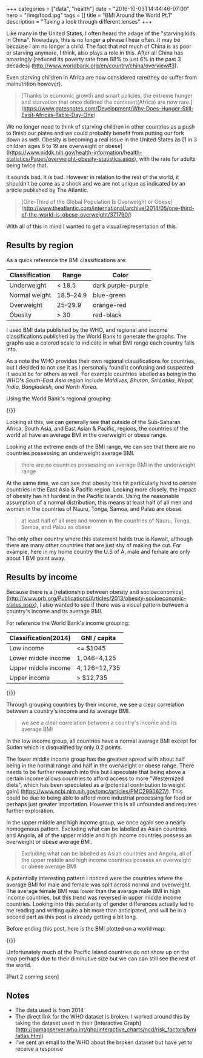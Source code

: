 +++
categories = ["data", "health"]
date = "2016-10-03T14:44:46-07:00"
hero = "/img/food.jpg"
tags = []
title = "BMI Around the World Pt.1"
description = "Taking a look through different lenses"
+++

Like many in the United States, I often heard the adage of the "starving kids in China".
Nowadays, this is no longer a phrase I hear often. It may be because I
am no longer a child. The fact that not much of China is as poor or starving anymore,
I think, also plays a role in this. After all China has amazingly [reduced its poverty
rate from 88% to just 6% in the past 3 decades]
(http://www.worldbank.org/en/country/china/overview#3).

Even starving children in Africa are now considered rare(they do suffer from malnutrition however).

>[Thanks to economic growth and smart policies, the extreme hunger and starvation
that once defined the continent(Africa) are now rare.]
(https://www.gatesnotes.com/Development/Why-Does-Hunger-Still-Exist-Africas-Table-Day-One)

We no longer need to think of starving children in other countries as a push
to finish our plates and we could probably benefit from putting our fork down
as well. Obesity is becoming a real issue in the United States as
[1 in 3 children ages 6 to 19 are overweight or obese]
(https://www.niddk.nih.gov/health-information/health-statistics/Pages/overweight-obesity-statistics.aspx),
with the rate for adults being twice that.

It sounds bad. It *is* bad. However in relation to the rest of the world, it
shouldn't be come as a shock and we are not unique as indicated by an article
published by The Atlantic.

>[One-Third of the Global Population Is Overweight or Obese]
(http://www.theatlantic.com/international/archive/2014/05/one-third-of-the-world-is-obese-overweight/371790/)

With all of this in mind I wanted to get a visual representation of this.

## Results by region

As a quick reference the BMI classifications are:

Classification  |    Range   |   Color
--------------- | ---------- | -----------
Underweight     |  < 18.5    |  dark purple-purple
Normal weight   |  18.5–24.9 |  blue-green
Overweight      |  25–29.9   |  orange-red
Obesity         |  > 30      |  red-black


I used BMI data published by the WHO, and regional and income classifications
published by the World Bank to generate the graphs. The graphs use a colored
scale to indicate in what BMI range each country falls into.

As a note the WHO provides their own regional classifications for countries,
but I decided to not use it as I personally found it confusing and suspected it
would be for others as well. For example countries labelled as being in the
WHO's *South-East Asia* region include *Maldives, Bhutan, Sri Lanka, Nepal, India, Bangladesh, and North Korea*.

Using the World Bank's regional grouping:

{{<highchartsTreeBMI src="/charts/bmi.json" metasrc="/charts/worldbank2014m.json" id="bmi-wb-region" grouping="wbRegion" title="Mean BMI By World Bank Region">}}

Looking at this, we can generally see that outside of the Sub-Saharan Africa,
South Asia, and East Asian & Pacific, regions, the countries of the world all
have an average BMI in the overweight or obese range.

Looking at the extreme ends of the BMI range, we can see that there are no countries
possessing an underweight average BMI.

> there are no countries possessing an average BMI in the underweight range

At the same time, we can see that obesity has hit particularly hard to certain countries
in the East Asia & Pacific region. Looking more closely, the impact
of obesity has hit hardest in the Pacific Islands. Using the reasonable assumption
of a normal distribution, this means at least half of all men and women in the
countries of Nauru, Tonga, Samoa, and Palau are obese.

> at least half of all men and women in the countries of Nauru, Tonga, Samoa,
and Palau as obese

The only other country where this statement holds true is Kuwait, although there
are many other countries that are just shy of making the cut. For example, here in my
home country the U.S of A, male and female are only about 1 BMI point away.

## Results by income

Because there is a [relationship between obesity and socioeconomics]
(http://www.prb.org/Publications/Articles/2013/obesity-socioeconomic-status.aspx),
I also wanted to see if there was a visual pattern between a country's income and
its average BMI.

For reference the World Bank's income grouping:

Classification(2014) |  GNI / capita
-------------------- | --------------
Low income           |  <= $1045
Lower middle income  |  $1,046-$4,125
Upper middle income  |  $4,126-$12,735
Upper income         |  > $12,735

{{<highchartsTreeBMI src="/charts/bmi.json" metasrc="/charts/worldbank2014m.json" id="bmi-wb-income" grouping="income" title="Mean BMI By World Bank Income Group">}}

Through grouping countries by their income, we see a clear correlation between a
country's income and its average BMI.

>we see a clear correlation between a country's income and its average BMI

In the low income group, all countries have a normal average BMI except for Sudan
which is disqualified by only 0.2 points.

The lower middle income group has the greatest spread with about half being in
the normal range and half in the overweight or obese range. There needs to be
further research into this but I speculate that being above a certain income allows
countries to afford access to more "Westernized diets", which has been speculated
as a [potential contribution to weight gain]
(https://www.ncbi.nlm.nih.gov/pmc/articles/PMC2990627/). This could be due to
being able to afford more industrial processing for food or perhaps just greater
importation. However this is all unfounded and requires further exploration.

In the upper middle and high income group, we once again see a nearly homogenous
pattern. Excluding what can be labelled as Asian countries and Angola, all of the
upper middle and high income countries possess an overweight or obese average BMI.

>Excluding what can be labelled as Asian countries and Angola, all of the
upper middle and high income countries possess an overweight or obese average BMI

A potentially interesting pattern I noticed were the countries where the average
BMI for male and female was split across normal and overweight. The average female BMI
was lower than the average male BMI in high income countries, but this trend was
reversed in upper middle income countries. Looking into this peculiarity of gender
differences actually led to me reading and writing quite a bit more than
anticipated, and will be in a second part as this post is already getting a bit long.

Before ending this post, here is the BMI plotted on a world map:

{{<highchartsMapBMI src="/charts/bmi.json" id="bmi-world-map" title="Mean BMI By Country 2014">}}

Unfortunately much of the Pacific Island countries do not show up on the map
perhaps due to their diminutive size but we can can still see the rest of
the world.

[Part 2 coming soon]

## Notes
- The data used is from 2014
- The direct link for the WHO dataset is broken. I worked around this by taking
the dataset used in their [Interactive Graph]
(http://gamapserver.who.int/gho/interactive_charts/ncd/risk_factors/bmi/atlas.html)
- I've sent an email to the WHO about the broken dataset but have yet to receive a response
